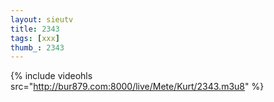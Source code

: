 ```yaml
--- 
layout: sieutv
title: 2343
tags: [xxx]
thumb_: 2343
---
```

{% include videohls src="http://bur879.com:8000/live/Mete/Kurt/2343.m3u8" %} 
